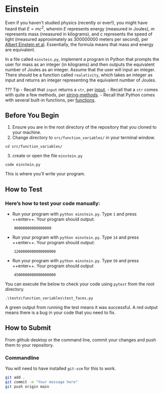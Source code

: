 # Einstein

Even if you haven’t studied physics (recently or ever!), you might have heard that $E=mc^2$, wherein $E$ represents energy (measured in Joules), $m$ represents mass (measured in kilograms), and $c$ represents the speed of light (measured approximately as 300000000 meters per second), per [Albert Einstein et al](https://en.wikipedia.org/wiki/Albert_Einstein). Essentially, the formula means that mass and energy are equivalent.

In a file called `einstein.py`, implement a program in Python that prompts the user for mass as an integer (in kilograms) and then outputs the equivalent number of Joules as an integer. Assume that the user will input an integer. There should be a function called `realativity`, which takes an integer as input and returns an integer representing the equivalent number of Joules.


??? Tip
    - Recall that `input` returns a `str`, per [input](https://docs.python.org/3/library/functions.html#input).
    - Recall that a `str` comes with quite a few methods, per [string-methods](https://docs.python.org/3/library/stdtypes.html#string-methods).
    - Recall that Python comes with several built-in functions, per [functions](https://docs.python.org/3/library/functions.html).

## Before You Begin

1. Ensure you are in the root directory of the repository that you cloned to your machine.
2. Change directory to `src/function_variables/` in your terminal window.
```
cd src/function_variables/
```
3. create or open the file `einstein.py`
```
code einstein.py
```
This is where you’ll write your program.

## How to Test

### Here’s how to test your code manually:

- Run your program with `python einstein.py`. Type `1` and press ++enter++. Your program should output:
```
    90000000000000000
```
- Run your program with `python einstein.py`. Type `14` and press ++enter++. Your program should output:
```
    1260000000000000000
```
- Run your program with `python einstein.py`. Type `50` and press ++enter++. Your program should output
```
    4500000000000000000
```

You can execute the below to check your code using `pytest` from the root directory.

```
.\tests\function_variables\test_faces.py
```

A green output from running the test means it was successful. A red output means there is a bug in your code that you need to fix.

## How to Submit

From github desktop or the command line, commit your changes and push them to your repository.

### Commandline 
You will need to have installed `git-scm` for this to work.

```bash
git add .
git commit -m "Your message here"
git push origin main
```